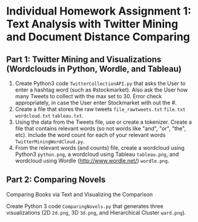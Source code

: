 # Individual Homework Assignment 1: Text Analysis with Twitter Mining and Document Distance Comparing

## Part 1: Twitter Mining and Visualizations (Wordclouds in Python, Wordle, and Tableau)

1) Create Python3 code `TwitterCollectionAPI.py` that asks the User to enter a hashtag word (such as #stockmarket). Also ask the User how many Tweets to collect with the max set to 30. Error check appropriately, in case the User enter Stockmarket with out the #.  
2) Create a file that stores the raw tweets `file_rawtweets.txt` `file.txt` `wordcloud.txt` `tableau.txt`.  
3) Using the data from the Tweets file, use or create a tokenizer. Create a file that contains relevant words (so not words like "and", "or", "the", etc). Include the word count for each of your relevant words `TwitterMiningWordCloud.py`.  
4) From the relevant words (and counts) file, create a wordcloud using Python3 `python.png`, a wordcloud using Tableau `tableau.png`, and wordcloud using Wordle (http://www.wordle.net/) `wordle.png`.

## Part 2: Comparing Novels

Comparing Books via Text and Visualizing the Comparison

Create Python 3 code `ComparingNovels.py` that generates three visualizations (2D `2d.png`, 3D `3d.png`, and Hierarchical Cluster `ward.png`).
